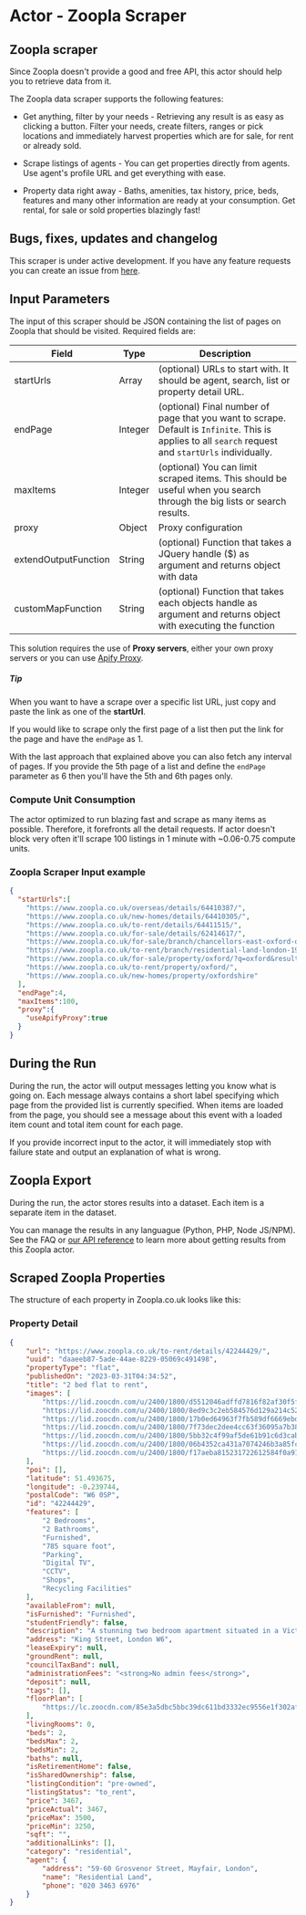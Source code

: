 # Actor - Zoopla Scraper

## Zoopla scraper

Since Zoopla doesn't provide a good and free API, this actor should help you to retrieve data from it.

The Zoopla data scraper supports the following features:

-   Get anything, filter by your needs - Retrieving any result is as easy as clicking a button. Filter your needs, create filters, ranges or pick locations and immediately harvest properties which are for sale, for rent or already sold.

-   Scrape listings of agents - You can get properties directly from agents. Use agent's profile URL and get everything with ease.

-   Property data right away - Baths, amenities, tax history, price, beds, features and many other information are ready at your consumption. Get rental, for sale or sold properties blazingly fast!

## Bugs, fixes, updates and changelog

This scraper is under active development. If you have any feature requests you can create an issue from [here](https://github.com/epctex/zoopla-scraper/issues).

## Input Parameters

The input of this scraper should be JSON containing the list of pages on Zoopla that should be visited. Required fields are:

| Field                | Type    | Description                                                                                                                                                                                                    |
| -------------------- | ------- | -------------------------------------------------------------------------------------------------------------------------------------------------------------------------------------------------------------- |
| startUrls            | Array   | (optional) URLs to start with. It should be agent, search, list or property detail URL.                                                                                                                 |
| endPage              | Integer | (optional) Final number of page that you want to scrape. Default is `Infinite`. This is applies to all `search` request and `startUrls` individually.                                                          |
| maxItems             | Integer | (optional) You can limit scraped items. This should be useful when you search through the big lists or search results.                                                                                                |
| proxy                | Object  | Proxy configuration                                                                                                                                                                                            |
| extendOutputFunction | String  | (optional) Function that takes a JQuery handle ($) as argument and returns object with data                                                                                                                    |
| customMapFunction | String  | (optional) Function that takes each objects handle as argument and returns object with executing the function                                                                                                                     |

This solution requires the use of **Proxy servers**, either your own proxy servers or you can use [Apify Proxy](https://www.apify.com/docs/proxy).

##### Tip

When you want to have a scrape over a specific list URL, just copy and paste the link as one of the **startUrl**.

If you would like to scrape only the first page of a list then put the link for the page and have the `endPage` as 1.

With the last approach that explained above you can also fetch any interval of pages. If you provide the 5th page of a list and define the `endPage` parameter as 6 then you'll have the 5th and 6th pages only.

### Compute Unit Consumption

The actor optimized to run blazing fast and scrape as many items as possible. Therefore, it forefronts all the detail requests. If actor doesn't block very often it'll scrape 100 listings in 1 minute with ~0.06-0.75 compute units.

### Zoopla Scraper Input example

```json
{
  "startUrls":[
    "https://www.zoopla.co.uk/overseas/details/64410387/",
    "https://www.zoopla.co.uk/new-homes/details/64410305/",
    "https://www.zoopla.co.uk/to-rent/details/64411515/",
    "https://www.zoopla.co.uk/for-sale/details/62414617/",
    "https://www.zoopla.co.uk/for-sale/branch/chancellors-east-oxford-oxford-13801/",
    "https://www.zoopla.co.uk/to-rent/branch/residential-land-london-19482/",
    "https://www.zoopla.co.uk/for-sale/property/oxford/?q=oxford&results_sort=newest_listings&search_source=for-sale",
    "https://www.zoopla.co.uk/to-rent/property/oxford/",
    "https://www.zoopla.co.uk/new-homes/property/oxfordshire"
  ],
  "endPage":4,
  "maxItems":100,
  "proxy":{
    "useApifyProxy":true
  }
}
```

## During the Run

During the run, the actor will output messages letting you know what is going on. Each message always contains a short label specifying which page from the provided list is currently specified.
When items are loaded from the page, you should see a message about this event with a loaded item count and total item count for each page.

If you provide incorrect input to the actor, it will immediately stop with failure state and output an explanation of what is wrong.

## Zoopla Export

During the run, the actor stores results into a dataset. Each item is a separate item in the dataset.

You can manage the results in any languague (Python, PHP, Node JS/NPM). See the FAQ or <a href="https://www.apify.com/docs/api" target="blank">our API reference</a> to learn more about getting results from this Zoopla actor.

## Scraped Zoopla Properties

The structure of each property in Zoopla.co.uk looks like this:

### Property Detail

```json
{
	"url": "https://www.zoopla.co.uk/to-rent/details/42244429/",
	"uuid": "daaeeb87-5ade-44ae-8229-05069c491498",
	"propertyType": "flat",
	"publishedOn": "2023-03-31T04:34:52",
	"title": "2 bed flat to rent",
	"images": [
		"https://lid.zoocdn.com/u/2400/1800/d5512046adffd7816f82af30f5f6d243602bc6fd.jpg",
		"https://lid.zoocdn.com/u/2400/1800/8ed9c3c2eb584576d129a214c52a2124369e860b.jpg",
		"https://lid.zoocdn.com/u/2400/1800/17b0ed64963f7fb589df6669ebda44587e075497.jpg",
		"https://lid.zoocdn.com/u/2400/1800/7f73dec2dee4cc63f36095a7b382d761fb48c076.jpg",
		"https://lid.zoocdn.com/u/2400/1800/5bb32c4f99af5de61b91c6d3cab95ec71d412eca.jpg",
		"https://lid.zoocdn.com/u/2400/1800/06b4352ca431a7074246b3a85fc57c777b7af116.jpg",
		"https://lid.zoocdn.com/u/2400/1800/f17aeba815231722612584f0a91a99ecd334b5fb.jpg"
	],
	"poi": [],
	"latitude": 51.493675,
	"longitude": -0.239744,
	"postalCode": "W6 0SP",
	"id": "42244429",
	"features": [
		"2 Bedrooms",
		"2 Bathrooms",
		"Furnished",
		"785 square foot",
		"Parking",
		"Digital TV",
		"CCTV",
		"Shops",
		"Recycling Facilities"
	],
	"availableFrom": null,
	"isFurnished": "Furnished",
	"studentFriendly": false,
	"description": "A stunning two bedroom apartment situated in a Victorian red brick building in the Ravenscourt Park conservation area.<br><br>This second floor apartment comprises two double bedrooms with the master benefiting from an en-suite bathroom, modern second bathroom, and an open plan spacious kitchen/reception room allowing great space for entertaining.<br><br>The apartment has recently been renovated to the highest specification and is set over 633 sq. Ft. It benefits from wood flooring throughout, along with pre cabled Sky TV as well as Cat 4 cables for internet connections.<br><br>Residential Land is the owner and managing agent of this property. All of our tenants benefit from a dedicated on-site or building manager who is on hand to assist with any property related issues. We also employ a dedicated team of maintenance experts and provide a 24-hour emergency helpline.<br><br>Financial Summary:<br><br>• Holding Deposit= £800 (1 week’s rent- this is taken off the total security deposit)<br>• Security Deposit= £2,666.67 (1 calendar month’s rent, less holding deposit)<br>• 1 calendar months rent= £3,466.67<br><br>Total amount payable= £6,933.33<br><br>Council Tax band- E<br>EPC rating- C<br><br>* Spacious and bright<br><br>* Period features<br><br>* Key entry phone<br><br>* 24 hour maintenance service<br><br>* Dedicated building manager<br><br>* Available furnished or unfurnished",
	"address": "King Street, London W6",
	"leaseExpiry": null,
	"groundRent": null,
	"councilTaxBand": null,
	"administrationFees": "<strong>No admin fees</strong>",
	"deposit": null,
	"tags": [],
	"floorPlan": [
		"https://lc.zoocdn.com/85e3a5dbc5bbc39dc611bd3332ec9556e1f302af.jpg"
	],
	"livingRooms": 0,
	"beds": 2,
	"bedsMax": 2,
	"bedsMin": 2,
	"baths": null,
	"isRetirementHome": false,
	"isSharedOwnership": false,
	"listingCondition": "pre-owned",
	"listingStatus": "to_rent",
	"price": 3467,
	"priceActual": 3467,
	"priceMax": 3500,
	"priceMin": 3250,
	"sqft": "",
	"additionalLinks": [],
	"category": "residential",
	"agent": {
		"address": "59-60 Grosvenor Street, Mayfair, London",
		"name": "Residential Land",
		"phone": "020 3463 6976"
	}
}
```
